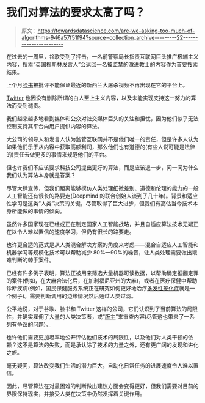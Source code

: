 # 我们对算法的要求太高了吗？

> 原文：<https://towardsdatascience.com/are-we-asking-too-much-of-algorithms-946a57f51f94?source=collection_archive---------22----------------------->

在过去的一周里，谷歌受到了抨击，一名前警察局长指责互联网巨头推广极端主义内容，搜索“英国穆斯林发言人”会返回一名被监禁的激进教士的内容作为首要搜索结果。

上个月[脸书](https://www.thenational.ae/world/oceania/facebook-admits-christchurch-massacre-footage-could-still-be-on-its-platform-1.853321)被批评不能保证最近的新西兰大屠杀视频不再出现在它的平台上。

[Twitter](https://www.theverge.com/platform/amp/interface/2019/4/26/18516997/why-doesnt-twitter-ban-nazis-white-nationalism) 也因没有删除所谓的白人至上主义内容，以及未能实现支持这一努力的算法而受到谴责。

我们越来越多地看到媒体和公众对社交媒体巨头的关注和担忧，因为他们似乎无法控制支持其平台向用户提供内容的算法。

大公司的领导人和发言人认为监管互联网并不是他们唯一的责任，但是许多人认为如果他们乐于从内容中获取高额利润，那么他们也有道德的(有些人说可能是法律的)责任去做更多的事情来规范他们的平台。

但也许我们不应该要求科技公司提出更好的算法，而是应该退一步，问一问为什么我们认为算法本身就是答案？

尽管大肆宣传，但我们距离能够模仿人类处理细微差别、道德和伦理的能力的一般人工智能还有很长的路要走(Deepmind 的联合创始人谈到了几十年)。背景和适应性学习是这类“人类”决策的关键，尽管取得了巨大进步，但我们有高估当今技术本身所能做的事情的倾向。

虽然许多国家现在已经或正在制定国家人工智能战略，并且自适应算法技术无疑正在以令人难以置信的速度学习，但仍有很长的路要走。

也许更合适的范式是从人类混合解决方案的角度来考虑——混合自适应人工智能和机器学习等规模化技术可以帮助减少 80%—90%的噪音，让人类处理需要做出艰难判断的棘手案件。

已经有许多例子表明，算法正被用来筛选大量机器可读数据，以帮助确定推翻定罪的案件(例如，在大麻合法化后，在加利福尼亚州的大麻)，或者在医疗保健中帮助诊断疾病(例如，国民保健服务系统正在研究如何更好地治疗[多发性硬化症](https://www.engage.england.nhs.uk/consultation/specialised-services-algorithm/)就是一个例子)。需要判断调用的边缘情况然后通过人类过滤。

公平地说，对于谷歌、脸书和 Twitter 这样的公司，它们认识到了当前算法的局限性，并确实雇佣了大量的人类决策者，或“[版主](https://www.thepennyhoarder.com/make-money/facebook-content-moderator-job/amp/)”来审查内容(尽管这也带来了一系列有争议的[问题)。](https://www.theverge.com/platform/amp/2019/2/25/18229714/cognizant-facebook-content-moderator-interviews-trauma-working-conditions-arizona)

也许他们需要更加坦率地公开评估他们技术的局限性，以及他们对人类干预的依赖？这不是算法的失败，而是承认除了技术的力量之外，还有更广阔的发现和进化之旅。

毫无疑问，算法改变我们生活的潜力巨大，自动化日常任务的进展速度令人难以置信。

因此，尽管算法在对最困难的判断做出建议方面会变得更好，但我们需要对目前的界限保持现实，并接受人类在决策中仍然发挥着关键作用。